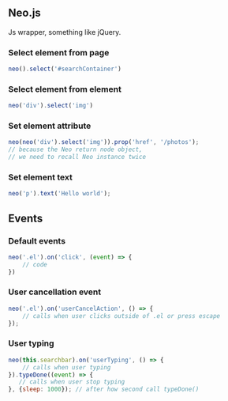 ## Neo.js 

Js wrapper, something like jQuery. 

### Select element from page
```js 
neo().select('#searchContainer')
```

### Select element from element
```js 
neo('div').select('img')
```

### Set element attribute
```js
neo(neo('div').select('img')).prop('href', '/photos');
// because the Neo return node object, 
// we need to recall Neo instance twice
```

### Set element text
```js
neo('p').text('Hello world');
```

## Events

### Default events
```js 
neo('.el').on('click', (event) => {
    // code
})
```

### User cancellation event
```js 
neo('.el').on('userCancelAction', () => {
    // calls when user clicks outside of .el or press escape
});
```

### User typing
```js 
neo(this.searchbar).on('userTyping', () => {
    // calls when user typing
}).typeDone((event) => {
   // calls when user stop typing
}, {sleep: 1000}); // after how second call typeDone()
```